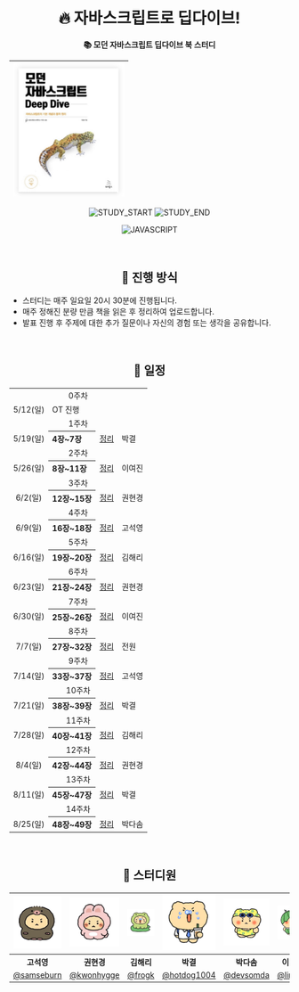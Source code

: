 <div align="center">

# 🔥 자바스크립트로 딥다이브! 
**📚 모던 자바스크립트 딥다이브 북 스터디**

| <img src="/assets/js-deep-dive-book.jpg" width="200px" /> |
| ------------------------------------------------------ |

![STUDY_START](https://img.shields.io/badge/START-2024--05--12-blue)
![STUDY_END](https://img.shields.io/badge/END-2024--08--25-blue)

![JAVASCRIPT](https://img.shields.io/badge/JAVASCRIPT-F7DF1E?style=for-the-badge&logo=Javascript&logoColor=white)


<br />

## 📌 진행 방식 
<div align="left">

- 스터디는 매주 일요일 20시 30분에 진행됩니다.
- 매주 정해진 분량 만큼 책을 읽은 후 정리하여 업로드합니다.
- 발표 진행 후 주제에 대한 추가 질문이나 자신의 경험 또는 생각을 공유합니다.
  
</div>

<br />


## 📅 일정

<table>
<tbody>
<tr>
<td align="center" colspan="4">0주차</td>
</tr>
<tr>
<td align="center">5/12(일)</td>
<td colspan="3">OT 진행</td>
</tr>
<tr>
<td align="center" colspan="5">1주차</td>
</tr>
<tr>
<td align="center">5/19(일)</td>
<th align="left">4장~7장</th>
<td><a href="https://github.com/deep-dive-everything/deep-dive/tree/main/1%EC%A3%BC%EC%B0%A8">정리</a></td>
<td>박결</td>
</tr>
<tr>
<td align="center" colspan="5">2주차</td>
</tr>
<tr>
<td align="center">5/26(일)</td>
<th align="left">8장~11장</th>
<td><a href="https://github.com/deep-dive-everything/deep-dive/tree/main/2%EC%A3%BC%EC%B0%A8">정리</a></td>
<td>이여진</td>
</tr>
<tr>
<td align="center" colspan="5">3주차</td>
</tr>
<tr>
<td align="center">6/2(일)</td>
<th align="left">12장~15장</th>
<td><a href="https://github.com/deep-dive-everything/deep-dive/tree/main/3%EC%A3%BC%EC%B0%A8">정리</a></td>
<td>권현경</td>
</tr>

<tr>
<td align="center" colspan="5">4주차</td>
</tr>  
<tr>
<td align="center">6/9(일)</td>
<th align="left">16장~18장</th>
<td><a href="https://github.com/deep-dive-everything/deep-dive/tree/main/4%EC%A3%BC%EC%B0%A8">정리</a></td>
<td>고석영</td>
</tr>
<tr>
<td align="center" colspan="5">5주차</td>
</tr>
<tr>
<td align="center">6/16(일)</td>
<th align="left">19장~20장</th>
<td><a href="https://github.com/deep-dive-everything/deep-dive/tree/main/5%EC%A3%BC%EC%B0%A8">정리</a></td>
<td>김해리</td>
</tr>
<tr>
<td align="center" colspan="5">6주차</td>
</tr>
<tr>
<td align="center">6/23(일)</td>
<th align="left">21장~24장</th>
<td><a href="https://github.com/deep-dive-everything/deep-dive/tree/main/6%EC%A3%BC%EC%B0%A8">정리</a></td>
<td>권현경</td>
</tr>
<tr>
<td align="center" colspan="5">7주차</td>
</tr>
<tr>
<td align="center">6/30(일)</td>
<th align="left">25장~26장</th>
<td><a href="https://github.com/deep-dive-everything/deep-dive/tree/main/7%EC%A3%BC%EC%B0%A8">정리</a></td>
<td>이여진</td>
</tr>
<tr>
<td align="center" colspan="5">8주차</td>
</tr>
<tr>
<td align="center">7/7(일)</td>
<th align="left">27장~32장</th>
<td><a href="https://github.com/deep-dive-everything/deep-dive/tree/main/8%EC%A3%BC%EC%B0%A8">정리</a></td>
<td>전원</td>
</tr>
<tr>
<td align="center" colspan="5">9주차</td>
</tr>
<tr>
<td align="center">7/14(일)</td>
<th align="left">33장~37장</th>
<td><a href="https://github.com/deep-dive-everything/deep-dive/tree/main/9%EC%A3%BC%EC%B0%A8">정리</a></td>
<td>고석영</td>
</tr>
<tr>
<td align="center" colspan="5">10주차</td>
</tr>
<tr>
<td align="center">7/21(일)</td>
<th align="left">38장~39장</th>
<td><a href="https://github.com/deep-dive-everything/deep-dive/tree/main/10%EC%A3%BC%EC%B0%A8">정리</a></td>
<td>박결</td>
</tr>
<tr>
<td align="center" colspan="5">11주차</td>
</tr>
<tr>
<td align="center">7/28(일)</td>
<th align="left">40장~41장</th>
<td><a href="https://github.com/deep-dive-everything/deep-dive/tree/main/11%EC%A3%BC%EC%B0%A8">정리</a></td>
<td>김해리</td>
</tr>
<tr>
<td align="center" colspan="5">12주차</td>
</tr>
<tr>
<td align="center">8/4(일)</td>
<th align="left">42장~44장</th>
<td><a href="https://github.com/deep-dive-everything/deep-dive/tree/main/12%EC%A3%BC%EC%B0%A8">정리</a></td>
<td>권현경</td>
</tr>
<tr>
<td align="center" colspan="5">13주차</td>
</tr>
<tr>
<td align="center">8/11(일)</td>
<th align="left">45장~47장</th>
<td><a href="https://github.com/deep-dive-everything/deep-dive/tree/main/13%EC%A3%BC%EC%B0%A8">정리</a></td>
<td>박결</td>
</tr>
<tr>
<td align="center" colspan="5">14주차</td>
</tr>
<tr>
<td align="center">8/25(일)</td>
<th align="left">48장~49장</th>
<td><a href="https://github.com/deep-dive-everything/deep-dive/tree/main/14%EC%A3%BC%EC%B0%A8">정리</a></td>
<td>박다솜</td>
</tr>
</tbody>
</table>

<br />


## 🫡 스터디원 

<table>
<tbody>
<tr>
<td align="center"><img src="./assets/도치망곰.png" width="120" /></td>
<td align="center"><img src="./assets/토끼망곰.png" width="120" /></td>
<td align="center"><img src="./assets/개굴망곰.jpg" width="120" /></td>
<td align="center"><img src="./assets/회사원망곰.png" width="120" /></td>
<td align="center"><img src="./assets/수영망곰.jpg" width="120" /></td>
<td align="center"><img src="./assets/수박망곰.jpg" width="120" /></td>
</tr>
<tr>
<th align="center">고석영</th>
<th align="center">권현경</th>
<th align="center">김해리</th>
<th align="center">박결</th>
<th align="center">박다솜</th>
<th align="center">이여진</th>
</tr>
<tr>
<td align="center" width="120"><a href="https://github.com/samseburn">@samseburn</a></td>
<td align="center" width="120"><a href="https://github.com/kwonhygge">@kwonhygge</a></td>
<td align="center" width="120"><a href="https://github.com/frogk">@frogk</a></td>
<td align="center" width="120"><a href="https://github.com/hotdog1004">@hotdog1004</a></td>
<td align="center" width="120"><a href="https://github.com/devsomda">@devsomda</a></td>
<td align="center" width="120"><a href="https://github.com/limejin">@limejin</a></td>
</tr>
</tbody>
</table>

</div>

